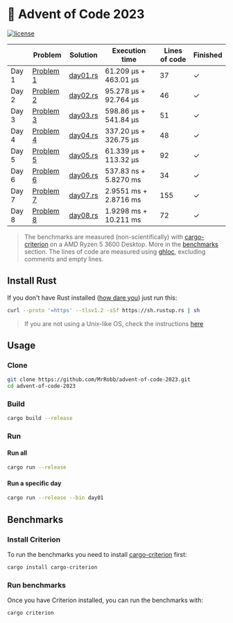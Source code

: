 # 🎄 Advent of Code 2023

[![license](https://img.shields.io/badge/license-MIT-blue.svg)](https://github.com/MrRobb/advent-of-code-2023/blob/master/LICENSE)

|        | Problem                                            | Solution                                                                         | Execution time        | Lines of code | Finished |
|--------|----------------------------------------------------|----------------------------------------------------------------------------------|-----------------------|---------------|----------|
| Day 1  | [Problem 1](https://adventofcode.com/2023/day/1)   | [day01.rs](https://github.com/MrRobb/advent-of-code-2023/blob/main/src/day01.rs) | 61.209 µs + 463.01 µs | 37            | ✓        |
| Day 2  | [Problem 2](https://adventofcode.com/2023/day/2)   | [day02.rs](https://github.com/MrRobb/advent-of-code-2023/blob/main/src/day02.rs) | 95.278 µs + 92.764 µs | 46            | ✓        |
| Day 3  | [Problem 3](https://adventofcode.com/2023/day/3)   | [day03.rs](https://github.com/MrRobb/advent-of-code-2023/blob/main/src/day03.rs) | 598.86 µs + 541.84 µs | 51            | ✓        |
| Day 4  | [Problem 4](https://adventofcode.com/2023/day/4)   | [day04.rs](https://github.com/MrRobb/advent-of-code-2023/blob/main/src/day04.rs) | 337.20 µs + 326.75 µs | 48            | ✓        |
| Day 5  | [Problem 5](https://adventofcode.com/2023/day/5)   | [day05.rs](https://github.com/MrRobb/advent-of-code-2023/blob/main/src/day05.rs) | 61.339 µs + 113.32 µs | 92            | ✓        |
| Day 6  | [Problem 6](https://adventofcode.com/2023/day/6)   | [day06.rs](https://github.com/MrRobb/advent-of-code-2023/blob/main/src/day06.rs) | 537.83 ns + 5.8270 ms | 34            | ✓        |
| Day 7  | [Problem 7](https://adventofcode.com/2023/day/7)   | [day07.rs](https://github.com/MrRobb/advent-of-code-2023/blob/main/src/day07.rs) | 2.9551 ms + 2.8716 ms | 155           | ✓        |
| Day 8  | [Problem 8](https://adventofcode.com/2023/day/8)   | [day08.rs](https://github.com/MrRobb/advent-of-code-2023/blob/main/src/day08.rs) | 1.9298 ms + 10.211 ms | 72            | ✓        |


> The benchmarks are measured (non-scientifically) with [cargo-criterion](https://github.com/bheisler/cargo-criterion) on a AMD Ryzen 5 3600 Desktop. More in the [benchmarks](#benchmarks) section.
> The lines of code are measured using [ghloc](https://github.com/MrRobb/ghloc-rs), excluding comments and empty lines.

## Install Rust

If you don't have Rust installed ([how dare you](https://media.giphy.com/media/U1aN4HTfJ2SmgB2BBK/giphy.gif)) just run this:

```sh
curl --proto '=https' --tlsv1.2 -sSf https://sh.rustup.rs | sh
```

> If you are not using a Unix-like OS, check the instructions [here](https://www.rust-lang.org/tools/install)
## Usage

### Clone

```sh
git clone https://github.com/MrRobb/advent-of-code-2023.git
cd advent-of-code-2023
```

### Build

```sh
cargo build --release
```

### Run

#### Run all

```sh
cargo run --release
```

#### Run a specific day

```sh
cargo run --release --bin day01
```

## Benchmarks

### Install Criterion

To run the benchmarks you need to install [cargo-criterion](https://github.com/bheisler/cargo-criterion) first:

```sh
cargo install cargo-criterion
```

### Run benchmarks

Once you have Criterion installed, you can run the benchmarks with:

```sh
cargo criterion
```
